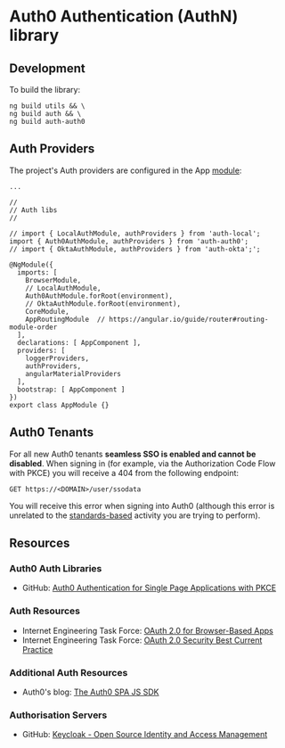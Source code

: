 # Auth0 Authentication (AuthN) library

## Development

To build the library:

```
ng build utils && \
ng build auth && \
ng build auth-auth0
```

## Auth Providers

The project's Auth providers are configured in the App [module](https://github.com/Robinyo/koppr/blob/master/src/app/app.module.ts):

```
...

//
// Auth libs
//

// import { LocalAuthModule, authProviders } from 'auth-local';
import { Auth0AuthModule, authProviders } from 'auth-auth0';
// import { OktaAuthModule, authProviders } from 'auth-okta';';

@NgModule({
  imports: [
    BrowserModule,
    // LocalAuthModule,
    Auth0AuthModule.forRoot(environment),
    // OktaAuthModule.forRoot(environment),
    CoreModule,
    AppRoutingModule  // https://angular.io/guide/router#routing-module-order
  ],
  declarations: [ AppComponent ],
  providers: [
    loggerProviders,
    authProviders,
    angularMaterialProviders
  ],
  bootstrap: [ AppComponent ]
})
export class AppModule {}
```

## Auth0 Tenants

For all new Auth0 tenants **seamless SSO is enabled and cannot be disabled**. 
When signing in (for example, via the Authorization Code Flow with PKCE) you will receive a 404 from the following endpoint:

```
GET https://<DOMAIN>/user/ssodata
```

You will receive this error when signing into Auth0 (although this error is unrelated to the [standards-based](https://www.ietf.org/) 
activity you are trying to perform).

## Resources

### Auth0 Auth Libraries
* GitHub: [Auth0 Authentication for Single Page Applications with PKCE](https://github.com/auth0/auth0-spa-js)

### Auth Resources
* Internet Engineering Task Force: [OAuth 2.0 for Browser-Based Apps](https://datatracker.ietf.org/doc/draft-ietf-oauth-browser-based-apps/)
* Internet Engineering Task Force: [OAuth 2.0 Security Best Current Practice](https://datatracker.ietf.org/doc/draft-ietf-oauth-security-topics/)

### Additional Auth Resources
* Auth0's blog: [The Auth0 SPA JS SDK](https://auth0.com/blog/introducing-auth0-single-page-apps-spa-js-sdk/)

### Authorisation Servers
* GitHub: [Keycloak - Open Source Identity and Access Management](https://www.keycloak.org/)
